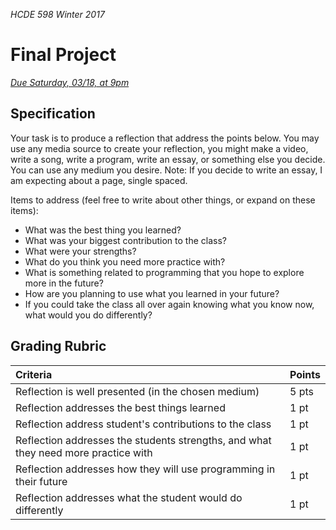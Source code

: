 _HCDE 598 Winter 2017_
# Final Project

_[Due Saturday, 03/18, at 9pm]()_

## Specification
Your task is to produce a reflection that address the points below. You may use any media source to create your reflection, you might make a video, write a song, write a program, write an essay, or something else you decide. You can use any medium you desire. Note: If you decide to write an essay, I am expecting about a page, single spaced.

Items to address (feel free to write about other things, or expand on these items):
* What was the best thing you learned?
* What was your biggest contribution to the class?
* What were your strengths?
* What do you think you need more practice with?
* What is something related to programming that you hope to explore more in the future?
* How are you planning to use what you learned in your future?
* If you could take the class all over again knowing what you know now, what would you do differently?

## Grading Rubric

| Criteria | Points |
| :--- | :--- |
| Reflection is well presented (in the chosen medium) | 5 pts |
| Reflection addresses the best things learned | 1 pt |
| Reflection address student's contributions to the class | 1 pt |
| Reflection addresses the students strengths, and what they need more practice with | 1 pt |
| Reflection addresses how they will use programming in their future | 1 pt |
| Reflection addresses what the student would do differently | 1 pt |